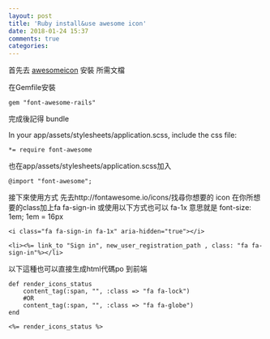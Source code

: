 ```yaml
---
layout: post
title: 'Ruby install&use awesome icon'
date: 2018-01-24 15:37
comments: true
categories: 
---
```

首先去 [awesomeicon](https://github.com/bokmann/font-awesome-rails) 安裝  所需文檔

在Gemfile安裝

	gem "font-awesome-rails"

完成後記得 bundle

In your app/assets/stylesheets/application.scss, include the css file:

	*= require font-awesome

也在app/assets/stylesheets/application.scss加入

	@import "font-awesome";

接下來使用方式
先去http://fontawesome.io/icons/找尋你想要的 icon
在你所想要的class加上fa fa-sign-in
或使用以下方式也可以
fa-1x 意思就是 font-size: 1em; 1em = 16px

	<i class="fa fa-sign-in fa-1x" aria-hidden="true"></i>

	<li><%= link_to "Sign in", new_user_registration_path , class: "fa fa-sign-in"%></li>

以下這種也可以直接生成html代碼po 到前端

	def render_icons_status
		content_tag(:span, "", :class => "fa fa-lock")
		#OR
		content_tag(:span, "", :class => "fa fa-globe")		
	end

	<%= render_icons_status %>
